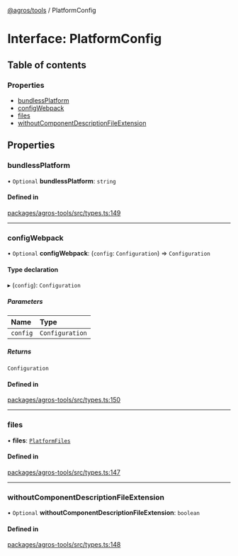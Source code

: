 [@agros/tools](../index.md) / PlatformConfig

# Interface: PlatformConfig

## Table of contents

### Properties

- [bundlessPlatform](PlatformConfig.md#bundlessplatform)
- [configWebpack](PlatformConfig.md#configwebpack)
- [files](PlatformConfig.md#files)
- [withoutComponentDescriptionFileExtension](PlatformConfig.md#withoutcomponentdescriptionfileextension)

## Properties

### <a id="bundlessplatform" name="bundlessplatform"></a> bundlessPlatform

• `Optional` **bundlessPlatform**: `string`

#### Defined in

[packages/agros-tools/src/types.ts:149](https://github.com/agrosjs/agros/blob/0186512/packages/agros-tools/src/types.ts#L149)

___

### <a id="configwebpack" name="configwebpack"></a> configWebpack

• `Optional` **configWebpack**: (`config`: `Configuration`) => `Configuration`

#### Type declaration

▸ (`config`): `Configuration`

##### Parameters

| Name | Type |
| :------ | :------ |
| `config` | `Configuration` |

##### Returns

`Configuration`

#### Defined in

[packages/agros-tools/src/types.ts:150](https://github.com/agrosjs/agros/blob/0186512/packages/agros-tools/src/types.ts#L150)

___

### <a id="files" name="files"></a> files

• **files**: [`PlatformFiles`](PlatformFiles.md)

#### Defined in

[packages/agros-tools/src/types.ts:147](https://github.com/agrosjs/agros/blob/0186512/packages/agros-tools/src/types.ts#L147)

___

### <a id="withoutcomponentdescriptionfileextension" name="withoutcomponentdescriptionfileextension"></a> withoutComponentDescriptionFileExtension

• `Optional` **withoutComponentDescriptionFileExtension**: `boolean`

#### Defined in

[packages/agros-tools/src/types.ts:148](https://github.com/agrosjs/agros/blob/0186512/packages/agros-tools/src/types.ts#L148)
